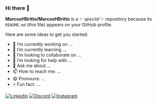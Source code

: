 ### Hi there 👋


**MarcosHBritto/MarcosHBritto** is a ✨ _special_ ✨ repository because its `README.md` (this file) appears on your GitHub profile.

Here are some ideas to get you started:

- 🔭 I’m currently working on ...
- 🌱 I’m currently learning ...
- 👯 I’m looking to collaborate on ...
- 🤔 I’m looking for help with ...
- 💬 Ask me about ...
- 📫 How to reach me: ...
- 😄 Pronouns: ...
- ⚡ Fun fact: ...

[![Linkedin](https://img.shields.io/badge/LinkedIn-0077B5?style=for-the-badge&logo=linkedin&logoColor=white)](https://www.linkedin.com/in/marcos-h-britto-93a2ba223/)
[![Discord](https://img.shields.io/badge/Discord-7289DA?style=for-the-badge&logo=discord&logoColor=white)](https://discord.com/channels/MarcosHaubrich#5345)
[![Instagram](https://img.shields.io/badge/Instagram-E4405F?style=for-the-badge&logo=instagram&logoColor=white)](https://www.instagram.com//)

